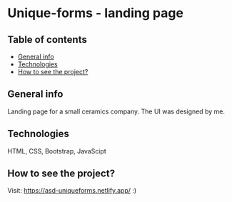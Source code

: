 # Unique-forms - landing page

## Table of contents
* [General info](#general-info)
* [Technologies](#technologies)
* [How to see the project?](#how-to-see-the-project)


## General info
Landing page for a small ceramics company. The UI was designed by me.

## Technologies
HTML, CSS, Bootstrap, JavaScipt

## How to see the project? 
Visit: https://asd-uniqueforms.netlify.app/ :) 